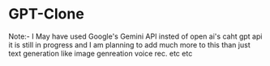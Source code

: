 # GPT-Clone
Note:- 
I May have used Google's Gemini API insted of open ai's caht gpt api 
it is still in progress and I am planning to add much more to this than just text generation like image genreation voice rec. etc etc
